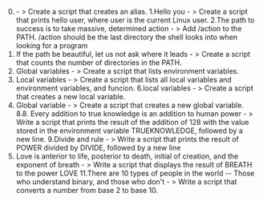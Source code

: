 0. <o> - > Create a script that creates an alias.
1.Hello you - > Create a script that prints hello user, where user is the current Linux user.
2.The path to success is to take massive, determined action - > Add /action to the PATH. /action should be the last directory the shell looks into when looking for a program
3. If the path be beautiful, let us not ask where it leads - > Create a script that counts the number of directories in the PATH.
4. Global variables - > Create a script that lists environment variables.
5. Local variables - > Create a script that lists all local variables and environment variables, and funcion.
6.local variables - > Create a script that creates a new local variable.
7. Global variable - > Create a script that creates a new global variable.
8.8. Every addition to true knowledge is an addition to human power - > Write a script that prints the result of the addition of 128 with the value stored in the environment variable TRUEKNOWLEDGE, followed by a new line.
9.Divide and rule - > Write a script that prints the result of POWER divided by DIVIDE, followed by a new line
10. Love is anterior to life, posterior to death, initial of creation, and the exponent of breath - > Write a script that displays the result of BREATH to the power LOVE
11.There are 10 types of people in the world -- Those who understand binary, and those who don't - > Write a script that converts a number from base 2 to base 10.


